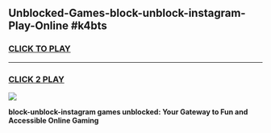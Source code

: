 
## Unblocked-Games-block-unblock-instagram-Play-Online #k4bts
<h3>
<a href="https://news.freeplayer.one?title=block-unblock-instagram&ref=3">CLICK TO PLAY</a></h3>
<hr>

<h3>
<a href="https://news.freeplayer.one?title=block-unblock-instagram&ref=3">CLICK 2 PLAY</a>
  
</h3>

<a href="https://news.freeplayer.one?title=block-unblock-instagram&ref=3"><img src="https://clearcache.store/games.png"></a>


**block-unblock-instagram games unblocked: Your Gateway to Fun and Accessible Online Gaming**

